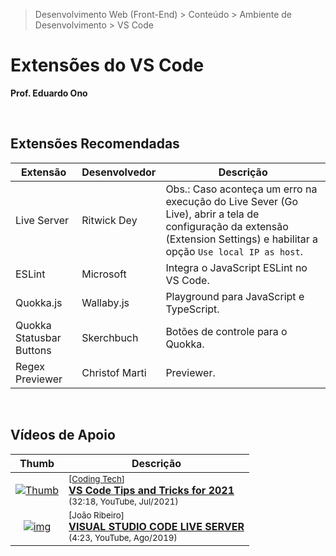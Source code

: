 > Desenvolvimento Web (Front-End) > Conteúdo > Ambiente de Desenvolvimento > VS Code

# Extensões do VS Code

__Prof. Eduardo Ono__

&nbsp;

## Extensões Recomendadas

| Extensão | Desenvolvedor | Descrição |
| --- | --- | --- |
| Live Server | Ritwick Dey | Obs.: Caso aconteça um erro na execução do Live Sever (Go Live), abrir a tela de configuração da extensão (Extension Settings) e habilitar a opção `Use local IP as host`.
| ESLint | Microsoft | Integra o JavaScript ESLint no VS Code.
| Quokka.js | Wallaby.js | Playground para JavaScript e TypeScript.
| Quokka Statusbar Buttons | Skerchbuch | Botões de controle para o Quokka.
| Regex Previewer | Christof Marti | Previewer.

&nbsp;

## Vídeos de Apoio

| Thumb | Descrição |
| :-: | --- |
| [![Thumb](https://img.youtube.com/vi/fyg9Uw3CLUU/default.jpg)](https://www.youtube.com/watch?v=fyg9Uw3CLUU "VS Code Tips and Tricks for 2021") | <sup>[[Coding Tech]]</sup><br>[__VS Code Tips and Tricks for 2021__](https://www.youtube.com/watch?v=fyg9Uw3CLUU)<br><sub>(32:18, YouTube, Jul/2021)</sub>
| [![img](https://img.youtube.com/vi/5pZOCXJp0C8/default.jpg)](https://www.youtube.com/watch?v=5pZOCXJp0C8) | <sup>[João Ribeiro]</sup><br>[__VISUAL STUDIO CODE LIVE SERVER__](https://www.youtube.com/watch?v=5pZOCXJp0C8)<br><sub>(4:23, YouTube, Ago/2019)</sub> |  

&nbsp;

[Coding Tech]: https://www.youtube.com/channel/UCtxCXg-UvSnTKPOzLH4wJaQ
